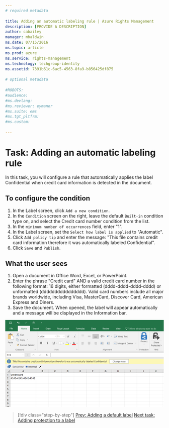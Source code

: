 ```yaml
---
# required metadata

title: Adding an automatic labeling rule | Azure Rights Management
description: [PROVIDE A DESCRIPTION]
author: cabailey
manager: mbaldwin
ms.date: 07/15/2016
ms.topic: article
ms.prod: azure
ms.service: rights-management
ms.technology: techgroup-identity
ms.assetid: 7391b61c-6ac5-4563-8fa9-b856425df875

# optional metadata

#ROBOTS:
#audience:
#ms.devlang:
#ms.reviewer: eymanor
#ms.suite: ems
#ms.tgt_pltfrm:
#ms.custom:

---
```


# Task: Adding an automatic labeling rule

In this task, you will configure a rule that automatically applies the label Confidential when credit card information is detected in the document. 

## To configure the condition
1. In the Label screen, click `Add a new condition`.
2. In the `Condition` screen on the right, leave the default `Built-in` condition type on, and select the Credit card number condition from the list. 
3. In the `minimum number of occurrences` field, enter "1".
4. In the Label screen, set the `Select how label is applied` to "Automatic". 
5. Click `Add policy tip` and enter the message: "This file contains credit card information therefore it was automatically labeled Confidential".
6. Click `Save` and `Publish`. 

## What the user sees
1. Open a document in Office Word, Excel, or PowerPoint. 
2. Enter the phrase "Credit card" AND a valid credit card number in the following format: 16 digits, either formatted (dddd-dddd-dddd-dddd) or unformatted (dddddddddddddddd). Valid card numbers include all major brands worldwide, including Visa, MasterCard, Discover Card, American Express and Diners.
3. Save the document. When opened, the label will appear automatically and a message will be displayed in the Information bar. 

![An excel spreadhseet with an automatic label applied](../media/azip-automatic-label.png)

>[!div class="step-by-step"]
[Prev: Adding a default label](task-add-default-label-downgrade-justification.md)
[Next task: Adding protection to a label](task-add-protection-label.md)

